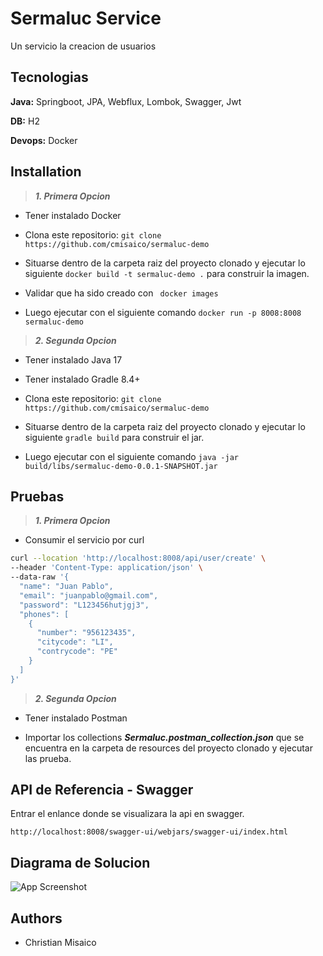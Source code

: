 
# Sermaluc Service

Un servicio la creacion de usuarios

## Tecnologias

**Java:** Springboot, JPA, Webflux, Lombok, Swagger, Jwt

**DB:** H2

**Devops:** Docker


## Installation

> **_1. Primera Opcion_**

- Tener instalado Docker

- Clona este repositorio: `git clone https://github.com/cmisaico/sermaluc-demo`

- Situarse dentro de la carpeta raiz del proyecto clonado y ejecutar  lo siguiente  `docker build -t sermaluc-demo .` para construir la imagen.

- Validar que ha sido creado con   ` docker images`

- Luego ejecutar con el siguiente comando `docker run -p 8008:8008 sermaluc-demo`

> **_2. Segunda Opcion_**

- Tener instalado Java 17

- Tener instalado Gradle 8.4+

- Clona este repositorio: `git clone https://github.com/cmisaico/sermaluc-demo`

- Situarse dentro de la carpeta raiz del proyecto clonado y ejecutar  lo siguiente  `gradle build` para construir el jar.

- Luego ejecutar con el siguiente comando `java -jar build/libs/sermaluc-demo-0.0.1-SNAPSHOT.jar`

## Pruebas

> **_1. Primera Opcion_**

- Consumir el servicio por curl

```bash
curl --location 'http://localhost:8008/api/user/create' \
--header 'Content-Type: application/json' \
--data-raw '{
  "name": "Juan Pablo",
  "email": "juanpablo@gmail.com",
  "password": "L123456hutjgj3",
  "phones": [
    {
      "number": "956123435",
      "citycode": "LI",
      "contrycode": "PE"
    }
  ]
}'
```


> **_2. Segunda Opcion_**

- Tener instalado Postman

- Importar los collections _**Sermaluc.postman_collection.json**_ que se encuentra en la carpeta de resources del proyecto clonado y ejecutar las prueba.





## API de Referencia - Swagger

Entrar el enlance donde se visualizara la api en swagger.
```http
http://localhost:8008/swagger-ui/webjars/swagger-ui/index.html
```

## Diagrama de Solucion

![App Screenshot](https://via.placeholder.com/468x300?text=App+Screenshot+Here)


## Authors

- Christian Misaico
